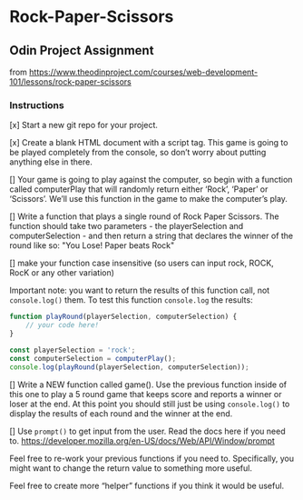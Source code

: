 # Rock-Paper-Scissors

## Odin Project Assignment
from https://www.theodinproject.com/courses/web-development-101/lessons/rock-paper-scissors

### Instructions

[x] Start a new git repo for your project.

[x] Create a blank HTML document with a script tag. This game is going to be played completely from the console, so don’t worry about putting anything else in there.

[] Your game is going to play against the computer, so begin with a function called computerPlay that will randomly return either ‘Rock’, ‘Paper’ or ‘Scissors’. We’ll use this function in the game to make the computer’s play.

[] Write a function that plays a single round of Rock Paper Scissors. The function should take two parameters - the playerSelection and computerSelection - and then return a string that declares the winner of the round like so: "You Lose! Paper beats Rock"

[] make your function case insensitive (so users can input rock, ROCK, RocK or any other variation)

Important note: you want to return the results of this function call, not `console.log()` them. To test this function `console.log` the results:

``` javascript
function playRound(playerSelection, computerSelection) {
    // your code here!
}

const playerSelection = 'rock';
const computerSelection = computerPlay();
console.log(playRound(playerSelection, computerSelection));
```

[] Write a NEW function called game(). Use the previous function inside of this one to play a 5 round game that keeps score and reports a winner or loser at the end.
At this point you should still just be using `console.log()` to display the results of each round and the winner at the end.

[] Use `prompt()` to get input from the user. Read the docs here if you need to. https://developer.mozilla.org/en-US/docs/Web/API/Window/prompt

Feel free to re-work your previous functions if you need to. Specifically, you might want to change the return value to something more useful.

Feel free to create more “helper” functions if you think it would be useful.